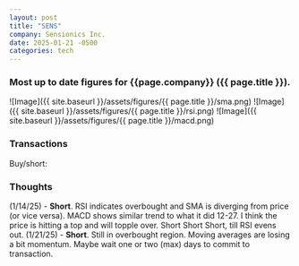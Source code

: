 ```yaml
---
layout: post
title: "SENS"
company: Sensionics Inc.
date: 2025-01-21 -0500
categories: tech
---
```


### Most up to date figures for {{page.company}} ({{ page.title }}).

![Image]({{ site.baseurl }}/assets/figures/{{ page.title }}/sma.png)
![Image]({{ site.baseurl }}/assets/figures/{{ page.title }}/rsi.png)
![Image]({{ site.baseurl }}/assets/figures/{{ page.title }}/macd.png)

### Transactions

Buy/short:


### Thoughts
(1/14/25) - **Short**. RSI indicates overbought and SMA is diverging from price (or vice versa). MACD shows similar trend to what it did 12-27. I think the price is hitting a top and will topple over. Short Short Short, till RSI evens out.
(1/21/25) - **Short**. Still in overbought region. Moving averages are losing a bit momentum. Maybe wait one or two (max) days to commit to transaction.